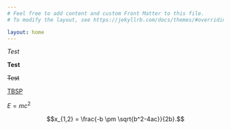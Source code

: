```yaml
---
# Feel free to add content and custom Front Matter to this file.
# To modify the layout, see https://jekyllrb.com/docs/themes/#overriding-theme-defaults

layout: home
---
```


*Test*

**Test**

~~Test~~

<a href="https://de.wikiversity.org/wiki/Wikiversity:Fellow-Programm_Freies_Wissen/Einreichungen/The_Book_of_Statistical_Proofs">TBSP</a>

$E=mc^2$

$$x_{1,2} = \frac{-b \pm \sqrt{b^2-4ac}}{2b}.$$